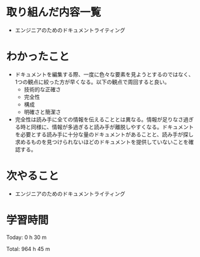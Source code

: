 # 取り組んだ内容一覧
- エンジニアのためのドキュメントライティング

# わかったこと
- ドキュメントを編集する際、一度に色々な要素を見ようとするのではなく、1つの観点に絞った方が早くなる。以下の観点で周回すると良い。
  - 技術的な正確さ
  - 完全性
  - 構成
  - 明確さと簡潔さ
- 完全性は読み手に全ての情報を伝えることとは異なる。情報が足りなさ過ぎる時と同様に、情報が多過ぎると読み手が離脱しやすくなる。ドキュメントを必要とする読み手に十分な量のドキュメントがあることと、読み手が探し求めるものを見つけられないほどのドキュメントを提供していないことを確認する。

# 次やること
- エンジニアのためのドキュメントライティング

# 学習時間
Today: 0 h 30 m

Total: 964 h 45 m
